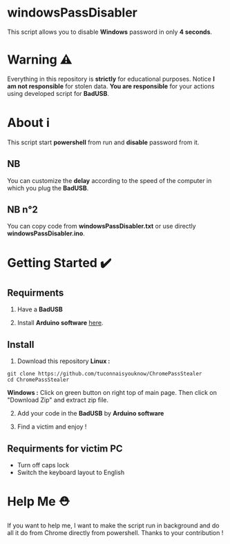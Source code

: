 # windowsPassDisabler
This script allows you to disable **Windows** password in only **4 seconds**.
# Warning ⚠️
Everything in this repository is **strictly** for educational purposes. Notice **I am not responsible** for stolen data. **You are responsible** for your actions using developed script for **BadUSB**.
# About ℹ️
This script start **powershell** from run and **disable** password from it.
## NB
You can customize the **delay** according to the speed of the computer in which you plug the **BadUSB**.
## NB n°2
You can copy code from **windowsPassDisabler.txt** or use directly **windowsPassDisabler.ino**.
# Getting Started ✔️
## Requirments
1. Have a **BadUSB**

2. Install **Arduino software** [here](https://www.arduino.cc/en/software).
## Install
1. Download this repository
**Linux :**
```
git clone https://github.com/tuconnaisyouknow/ChromePassStealer
cd ChromePassStealer
```
**Windows :** Click on green button on right top of main page. Then click on "Download Zip" and extract zip file.

2. Add your code in the **BadUSB** by **Arduino software**

3. Find a victim and enjoy !
## Requirments for victim PC
* Turn off caps lock
* Switch the keyboard layout to English
# Help Me ⛑️
If you want to help me, I want to make the script run in background and do all it do from Chrome directly from powershell. Thanks to your contribution !
